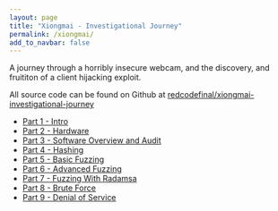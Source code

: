 ```yaml
---
layout: page
title: "Xiongmai - Investigational Journey"
permalink: /xiongmai/
add_to_navbar: false
---
```


A journey through a horribly insecure webcam, and the discovery, and fruititon of a client hijacking exploit.

All source code can be found on Github at [redcodefinal/xiongmai-investigational-journey](https://github.com/redcodefinal/xiongmai-investigational-journey)

 * [Part 1 - Intro](/xiongmai/1)
 * [Part 2 - Hardware](/xiongmai/2)
 * [Part 3 - Software Overview and Audit](/xiongmai/3)
 * [Part 4 - Hashing](/xiongmai/4)
 * [Part 5 - Basic Fuzzing](/xiongmai/5)
 * [Part 6 - Advanced Fuzzing](/xiongmai/6)
 * [Part 7 - Fuzzing With Radamsa](/xiongmai/7)
 * [Part 8 - Brute Force](/xiongmai/8)
 * [Part 9 - Denial of Service](/xiongmai/9)